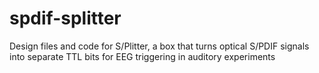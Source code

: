 # spdif-splitter
Design files and code for S/Plitter, a box that turns optical S/PDIF signals into separate TTL bits for EEG triggering in auditory experiments
